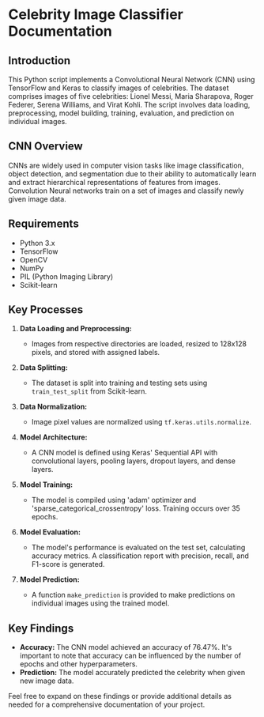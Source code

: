 # Celebrity Image Classifier Documentation

## Introduction

This Python script implements a Convolutional Neural Network (CNN) using TensorFlow and Keras to classify images of celebrities. The dataset comprises images of five celebrities: Lionel Messi, Maria Sharapova, Roger Federer, Serena Williams, and Virat Kohli. The script involves data loading, preprocessing, model building, training, evaluation, and prediction on individual images.

## CNN Overview

CNNs are widely used in computer vision tasks like image classification, object detection, and segmentation due to their ability to automatically learn and extract hierarchical representations of features from images. Convolution Neural networks train on a set of images and classify newly given image data.

## Requirements

- Python 3.x
- TensorFlow
- OpenCV
- NumPy
- PIL (Python Imaging Library)
- Scikit-learn

## Key Processes

1. **Data Loading and Preprocessing:**
   - Images from respective directories are loaded, resized to 128x128 pixels, and stored with assigned labels.
  
2. **Data Splitting:**
   - The dataset is split into training and testing sets using `train_test_split` from Scikit-learn.

3. **Data Normalization:**
   - Image pixel values are normalized using `tf.keras.utils.normalize`.

4. **Model Architecture:**
   - A CNN model is defined using Keras' Sequential API with convolutional layers, pooling layers, dropout layers, and dense layers.

5. **Model Training:**
   - The model is compiled using 'adam' optimizer and 'sparse_categorical_crossentropy' loss. Training occurs over 35 epochs.

6. **Model Evaluation:**
   - The model's performance is evaluated on the test set, calculating accuracy metrics. A classification report with precision, recall, and F1-score is generated.

7. **Model Prediction:**
   - A function `make_prediction` is provided to make predictions on individual images using the trained model.

## Key Findings

- **Accuracy:** The CNN model achieved an accuracy of 76.47%. It's important to note that accuracy can be influenced by the number of epochs and other hyperparameters.
- **Prediction:** The model accurately predicted the celebrity when given new image data.

Feel free to expand on these findings or provide additional details as needed for a comprehensive documentation of your project.
